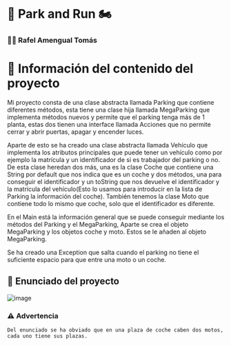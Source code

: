 # 🚗 Park and Run 🏍️

### 👨‍💻 Rafel Amengual Tomás

# 📜 Información del contenido del proyecto
Mi proyecto consta de una clase abstracta llamada Parking que contiene diferentes métodos, esta tiene una clase hija llamada MegaParking
que implementa métodos nuevos y permite que el parking tenga más de 1 planta, estas dos tienen una interface llamada Acciones que no
permite cerrar y abrir puertas, apagar y encender luces.

Aparte de esto se ha creado una clase abstracta llamada Vehículo que implementa los atributos principales que puede tener un vehículo
como por ejemplo la matrícula y un identificador de si es trabajador del parking o no. De esta clase heredan dos más,
una es la clase Coche que contiene una String por default que nos indica que es un coche y dos métodos, una para conseguir el identificador
y un toString que nos devuelve el identificador y la matrícula del vehículo(Esto lo usamos para introducir en la lista de Parking
la información del coche). También tenemos la clase Moto que contiene todo lo mismo que coche, solo que el identificador es diferente.

En el Main está la información general que se puede conseguir mediante los métodos del Parking y el MegaParking,
Aparte se crea el objeto MegaParking y los objetos coche y moto. Estos se le añaden al objeto MegaParking.

Se ha creado una Exception que salta cuando el parking no tiene el suficiente espacio para que entre una moto o un coche.

## 📕 Enunciado del proyecto
![image](https://github.com/RafelAm/Park-And-Run/assets/147522281/30c7fac5-679c-41b9-a1e0-042340d06360)


### ⚠️ Advertencia

    Del enunciado se ha obviado que en una plaza de coche caben dos motos, cada uno tiene sus plazas.

